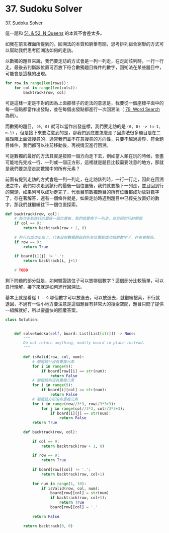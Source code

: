 # 37. Sudoku Solver

[37. Sudoku Solver](https://leetcode.com/problems/sudoku-solver/)

這一題和 [51. & 52. N Queens](51.-and-52.-n-queens.md) 的本質不會差太多。 

如我在前言裡面所提到的，回溯法的本質和窮舉有關，思考排列組合窮舉的方式可以幫助我們思考回溯法如何的走訪。

以數獨的題目來說，我們要走訪的方式會是一列一列走，在走訪該列時，一行一行走，最後去判斷該位置可否放下符合數獨題目條件的數字，回朔法在某些題目中，可能會是這樣的出現。

```python
for row in range(len(rows)):
    for col in range(len(cols)):
        backtrack(row, col)
```

可是這樣一定是不對的因為上面那樣子的走法的意思是，我要從一個座標平面中的每一個點都當作出發點，並在每個出發點都進行一次回溯法（ [79. Word Search](word-search/) 為例）。

而數獨的題目，`(0, 0)`  就可以當作出發座標，我們要走訪的是 `(0, 0) -> (n-1, n-1)` ，但是接下來要注意到的是，那我們到底要怎麼走？回溯法很多題目是在二維矩陣上面做搜尋的，通常我們並不在意搜尋的方向性，只要不越過邊界、符合題目條件，我們都可以往前移動後，再視情況進行回溯。

可是數獨的最好的方法其實是按照一個方向走下去，例如當人類在玩的時候，會盡可能地先完成一行、一列或一個正方形，這裡就是題目比較需要注意的地方，那就是我們要怎麼走訪數獨中的所有元素？

前面有提到走訪的方式會是一列一列走，在走訪該列時，一行一行走，因此在回溯法之中，我們每次走到該行的最後一個位置後，我們就要換下一列走，並且回到行的開頭，如果列可以成功走完了，代表目前數獨題目的所有位置都成功放對數字了，存在著解答，還有一個條件就是，如果走訪時遇到題目中已經先放置好的數字，那我們就繼續往下一個位置探索。

```python
def backtrack(row, col):
    # 每次走到該行的最後一個位置後，我們就要換下一列走，並且回到行的開頭
    if col == 9:
        return backtrack(row + 1, 0)
 
    # 列可以成功走完了，代表目前數獨題目的所有位置都成功放對數字了，存在著解答。
    if row == 9:
        return True
        
    if board[i][j] != '.':
        return backtrack(i, j+1)
    
    # TODO
```

剩下問題的部分就是，如何驗證該位子可以放哪個數字？這個部分比較簡單，可以自行理解，接下來就是如何進行回溯法。

基本上就是看從 `1 - 9` 哪個數字可以放進去，可以放進去，就繼續搜索，不行就退回，不過有一個小地方要注意是這個題目有非常大的搜索空間，題目只問了提供一組解就好，所以要盡快的回覆答案。

```python
class Solution:

    
    def solveSudoku(self, board: List[List[str]]) -> None:
        """
        Do not return anything, modify board in-place instead.
        """
        
        def isValid(row, col, num):
            # 驗證該行沒有重複元素
            for i in range(9):
                if board[row][i] == str(num):
                    return False
            # 驗證該列沒有重複元素
            for i in range(9):
                if board[i][col] == str(num):
                    return False
            # 驗證該方形沒有重複元素        
            for i in range(row//3*3, row//3*3+3):
                for j in range(col//3*3, col//3*3+3):
                    if board[i][j] == str(num):
                        return False
            return True
                
        def backtrack(row, col):
            
            if col == 9:
                return backtrack(row + 1, 0)
            
            if row == 9:
                return True
            
            if board[row][col] != '.':
                return backtrack(row, col+1)
            
            for num in range(1, 10):
                if isValid(row, col, num):
                    board[row][col] = str(num)
                    if backtrack(row, col+1):
                        return True
                    board[row][col] = '.'                    
            
            return False
        
        return backtrack(0, 0)
```

